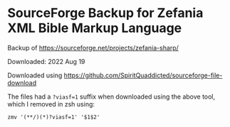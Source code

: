 # SourceForge Backup for Zefania XML Bible Markup Language

Backup of https://sourceforge.net/projects/zefania-sharp/

Downloaded: 2022 Aug 19

Downloaded using https://github.com/SpiritQuaddicted/sourceforge-file-download

The files had a `?viasf=1` suffix when downloaded using the above tool, which I removed in zsh using:

    zmv '(**/)(*)?viasf=1' '$1$2'

